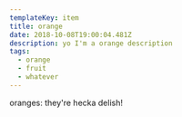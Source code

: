 ```yaml
---
templateKey: item
title: orange
date: 2018-10-08T19:00:04.481Z
description: yo I'm a orange description
tags:
  - orange
  - fruit
  - whatever
---
```

oranges: they're hecka delish!
